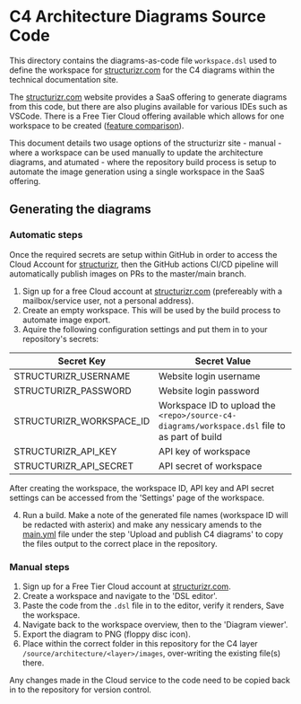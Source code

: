# C4 Architecture Diagrams Source Code

This directory contains the diagrams-as-code file `workspace.dsl` used to define the workspace for [structurizr.com](https://structurizr.com/) for the C4 diagrams within the technical documentation site. 

The [structurizr.com](https://structurizr.com/) website provides a SaaS offering to generate diagrams from this code, but there are also plugins available for various IDEs such as VSCode. There is a Free Tier Cloud offering available which allows for one workspace to be created ([feature comparison](https://structurizr.com/products)).

This document details two usage options of the structurizr site - manual - where a workspace can be used manually to update the architecture diagrams, and atumated - where the repository build process is setup to automate the image generation using a single workspace in the SaaS offering.

## Generating the diagrams

### Automatic steps

Once the required secrets are setup within GitHub in order to access the Cloud Account for [structurizr](https://structurizr.com), then the GitHub actions CI/CD pipeline will automatically publish images on PRs to the master/main branch.

1. Sign up for a free Cloud account at [structurizr.com](https://structurizr.com/) (prefereably with a mailbox/service user, not a personal address).
2. Create an empty workspace. This will be used by the build process to automate image export.
3. Aquire the following configuration settings and put them in to your repository's secrets:

| Secret Key                | Secret Value  |
| ------------------------- | ------------- |
| STRUCTURIZR_USERNAME      | Website login username |
| STRUCTURIZR_PASSWORD      | Website login password |
| STRUCTURIZR_WORKSPACE_ID  | Workspace ID to upload the `<repo>/source-c4-diagrams/workspace.dsl` file to as part of build |
| STRUCTURIZR_API_KEY       | API key of workspace |
| STRUCTURIZR_API_SECRET    | API secret of workspace |

After creating the workspace, the workspace ID, API key and API secret settings can be accessed from the 'Settings' page of the workspace.

4. Run a build. Make a note of the generated file names (workspace ID will be redacted with asterix) and make any nessicary amends to the [main.yml](../.github/workflows/main.yml) file under the step 'Upload and publish C4 diagrams' to copy the files output to the correct place in the repository.

### Manual steps

1. Sign up for a Free Tier Cloud account at [structurizr.com](https://structurizr.com/).
2. Create a workspace and navigate to the 'DSL editor'.
3. Paste the code from the `.dsl` file in to the editor, verify it renders, Save the workspace.
4. Navigate back to the workspace overview, then to the 'Diagram viewer'.
5. Export the diagram to PNG (floppy disc icon).
6. Place within the correct folder in this repository for the C4 layer `/source/architecture/<layer>/images`, over-writing the existing file(s) there.

Any changes made in the Cloud service to the code need to be copied back in to the repository for version control.
